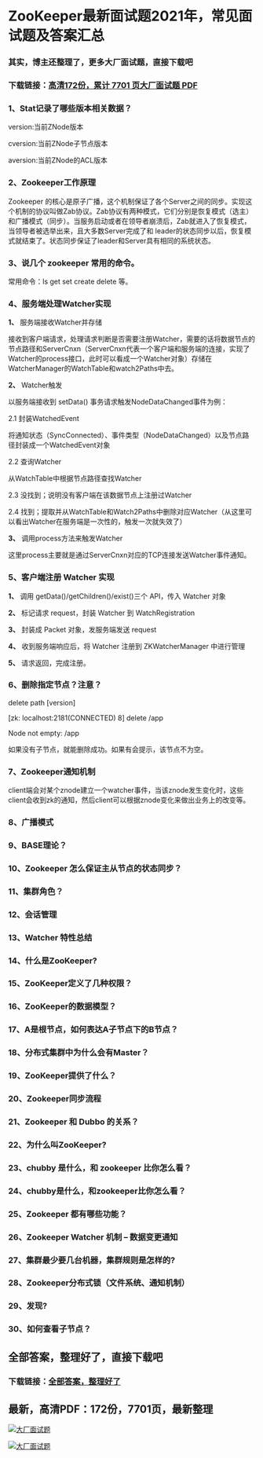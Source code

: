 # ZooKeeper最新面试题2021年，常见面试题及答案汇总

### 其实，博主还整理了，更多大厂面试题，直接下载吧

### 下载链接：[高清172份，累计 7701 页大厂面试题  PDF](https://github.com/souyunku/DevBooks/blob/master/docs/index.md)



### 1、Stat记录了哪些版本相关数据？

version:当前ZNode版本

cversion:当前ZNode子节点版本

aversion:当前ZNode的ACL版本


### 2、Zookeeper工作原理

Zookeeper 的核心是原子广播，这个机制保证了各个Server之间的同步。实现这个机制的协议叫做Zab协议。Zab协议有两种模式，它们分别是恢复模式（选主）和广播模式（同步）。当服务启动或者在领导者崩溃后，Zab就进入了恢复模式，当领导者被选举出来，且大多数Server完成了和 leader的状态同步以后，恢复模式就结束了。状态同步保证了leader和Server具有相同的系统状态。


### 3、说几个 zookeeper 常用的命令。

常用命令：ls get set create delete 等。


### 4、服务端处理Watcher实现

**1、** 服务端接收Watcher并存储

接收到客户端请求，处理请求判断是否需要注册Watcher，需要的话将数据节点的节点路径和ServerCnxn（ServerCnxn代表一个客户端和服务端的连接，实现了Watcher的process接口，此时可以看成一个Watcher对象）存储在WatcherManager的WatchTable和watch2Paths中去。

**2、** Watcher触发

以服务端接收到 setData() 事务请求触发NodeDataChanged事件为例：

2.1 封装WatchedEvent

将通知状态（SyncConnected）、事件类型（NodeDataChanged）以及节点路径封装成一个WatchedEvent对象

2.2 查询Watcher

从WatchTable中根据节点路径查找Watcher

2.3 没找到；说明没有客户端在该数据节点上注册过Watcher

2.4 找到；提取并从WatchTable和Watch2Paths中删除对应Watcher（从这里可以看出Watcher在服务端是一次性的，触发一次就失效了）

**3、** 调用process方法来触发Watcher

这里process主要就是通过ServerCnxn对应的TCP连接发送Watcher事件通知。


### 5、客户端注册 Watcher 实现

**1、** 调用 getData()/getChildren()/exist()三个 API，传入 Watcher 对象

**2、** 标记请求 request，封装 Watcher 到 WatchRegistration

**3、** 封装成 Packet 对象，发服务端发送 request

**4、** 收到服务端响应后，将 Watcher 注册到 ZKWatcherManager 中进行管理

**5、** 请求返回，完成注册。


### 6、删除指定节点？注意？

delete path [version]

[zk: localhost:2181(CONNECTED) 8] delete /app

Node not empty: /app

如果没有子节点，就能删除成功。如果有会提示，该节点不为空。


### 7、Zookeeper通知机制

client端会对某个znode建立一个watcher事件，当该znode发生变化时，这些client会收到zk的通知，然后client可以根据znode变化来做出业务上的改变等。


### 8、广播模式
### 9、BASE理论？
### 10、Zookeeper 怎么保证主从节点的状态同步？
### 11、集群角色？
### 12、会话管理
### 13、Watcher 特性总结
### 14、什么是ZooKeeper?
### 15、ZooKeeper定义了几种权限？
### 16、ZooKeeper的数据模型？
### 17、A是根节点，如何表达A子节点下的B节点？
### 18、分布式集群中为什么会有Master？
### 19、ZooKeeper提供了什么？
### 20、Zookeeper同步流程
### 21、Zookeeper 和 Dubbo 的关系？
### 22、为什么叫ZooKeeper?
### 23、chubby 是什么，和 zookeeper 比你怎么看？
### 24、chubby是什么，和zookeeper比你怎么看？
### 25、Zookeeper 都有哪些功能？
### 26、Zookeeper Watcher 机制 – 数据变更通知
### 27、集群最少要几台机器，集群规则是怎样的?
### 28、Zookeeper分布式锁（文件系统、通知机制）
### 29、发现?
### 30、如何查看子节点？




## 全部答案，整理好了，直接下载吧

### 下载链接：[全部答案，整理好了](https://www.souyunku.com/wp-content/uploads/weixin/githup-weixin-2.png)




## 最新，高清PDF：172份，7701页，最新整理

[![大厂面试题](https://www.souyunku.com/wp-content/uploads/weixin/mst.png "架构师专栏")](https://www.souyunku.com/wp-content/uploads/weixin/githup-weixin.png "架构师专栏")

[![大厂面试题](https://www.souyunku.com/wp-content/uploads/weixin/githup-weixin.png "架构师专栏")](https://www.souyunku.com/wp-content/uploads/weixin/githup-weixin.png "架构师专栏")
